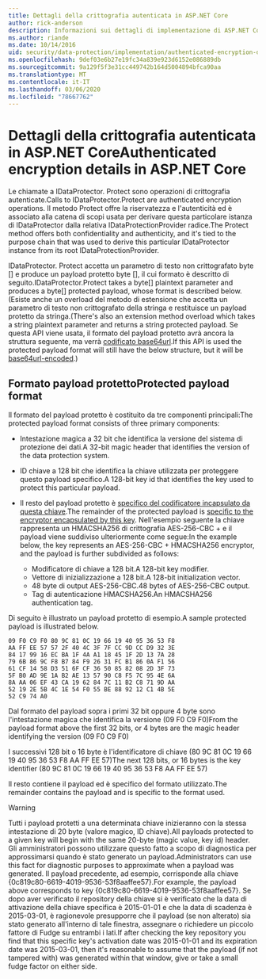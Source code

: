 ```yaml
---
title: Dettagli della crittografia autenticata in ASP.NET Core
author: rick-anderson
description: Informazioni sui dettagli di implementazione di ASP.NET Core crittografia autenticata per la protezione dei dati.
ms.author: riande
ms.date: 10/14/2016
uid: security/data-protection/implementation/authenticated-encryption-details
ms.openlocfilehash: 9def03e6b27e19fc34a839e923d6152e086889db
ms.sourcegitcommit: 9a129f5f3e31cc449742b164d5004894bfca90aa
ms.translationtype: MT
ms.contentlocale: it-IT
ms.lasthandoff: 03/06/2020
ms.locfileid: "78667762"
---
```

# <a name="authenticated-encryption-details-in-aspnet-core"></a><span data-ttu-id="a5724-103">Dettagli della crittografia autenticata in ASP.NET Core</span><span class="sxs-lookup"><span data-stu-id="a5724-103">Authenticated encryption details in ASP.NET Core</span></span>

<a name="data-protection-implementation-authenticated-encryption-details"></a>

<span data-ttu-id="a5724-104">Le chiamate a IDataProtector. Protect sono operazioni di crittografia autenticate.</span><span class="sxs-lookup"><span data-stu-id="a5724-104">Calls to IDataProtector.Protect are authenticated encryption operations.</span></span> <span data-ttu-id="a5724-105">Il metodo Protect offre la riservatezza e l'autenticità ed è associato alla catena di scopi usata per derivare questa particolare istanza di IDataProtector dalla relativa IDataProtectionProvider radice.</span><span class="sxs-lookup"><span data-stu-id="a5724-105">The Protect method offers both confidentiality and authenticity, and it's tied to the purpose chain that was used to derive this particular IDataProtector instance from its root IDataProtectionProvider.</span></span>

<span data-ttu-id="a5724-106">IDataProtector. Protect accetta un parametro di testo non crittografato byte [] e produce un payload protetto byte [], il cui formato è descritto di seguito.</span><span class="sxs-lookup"><span data-stu-id="a5724-106">IDataProtector.Protect takes a byte[] plaintext parameter and produces a byte[] protected payload, whose format is described below.</span></span> <span data-ttu-id="a5724-107">(Esiste anche un overload del metodo di estensione che accetta un parametro di testo non crittografato della stringa e restituisce un payload protetto da stringa.</span><span class="sxs-lookup"><span data-stu-id="a5724-107">(There's also an extension method overload which takes a string plaintext parameter and returns a string protected payload.</span></span> <span data-ttu-id="a5724-108">Se questa API viene usata, il formato del payload protetto avrà ancora la struttura seguente, ma verrà [codificato base64url](https://tools.ietf.org/html/rfc4648#section-5).</span><span class="sxs-lookup"><span data-stu-id="a5724-108">If this API is used the protected payload format will still have the below structure, but it will be [base64url-encoded](https://tools.ietf.org/html/rfc4648#section-5).)</span></span>

## <a name="protected-payload-format"></a><span data-ttu-id="a5724-109">Formato payload protetto</span><span class="sxs-lookup"><span data-stu-id="a5724-109">Protected payload format</span></span>

<span data-ttu-id="a5724-110">Il formato del payload protetto è costituito da tre componenti principali:</span><span class="sxs-lookup"><span data-stu-id="a5724-110">The protected payload format consists of three primary components:</span></span>

* <span data-ttu-id="a5724-111">Intestazione magica a 32 bit che identifica la versione del sistema di protezione dei dati.</span><span class="sxs-lookup"><span data-stu-id="a5724-111">A 32-bit magic header that identifies the version of the data protection system.</span></span>

* <span data-ttu-id="a5724-112">ID chiave a 128 bit che identifica la chiave utilizzata per proteggere questo payload specifico.</span><span class="sxs-lookup"><span data-stu-id="a5724-112">A 128-bit key id that identifies the key used to protect this particular payload.</span></span>

* <span data-ttu-id="a5724-113">Il resto del payload protetto è [specifico del codificatore incapsulato da questa chiave](xref:security/data-protection/implementation/subkeyderivation#data-protection-implementation-subkey-derivation).</span><span class="sxs-lookup"><span data-stu-id="a5724-113">The remainder of the protected payload is [specific to the encryptor encapsulated by this key](xref:security/data-protection/implementation/subkeyderivation#data-protection-implementation-subkey-derivation).</span></span> <span data-ttu-id="a5724-114">Nell'esempio seguente la chiave rappresenta un HMACSHA256 di crittografia AES-256-CBC + e il payload viene suddiviso ulteriormente come segue:</span><span class="sxs-lookup"><span data-stu-id="a5724-114">In the example below, the key represents an AES-256-CBC + HMACSHA256 encryptor, and the payload is further subdivided as follows:</span></span>
  * <span data-ttu-id="a5724-115">Modificatore di chiave a 128 bit.</span><span class="sxs-lookup"><span data-stu-id="a5724-115">A 128-bit key modifier.</span></span>
  * <span data-ttu-id="a5724-116">Vettore di inizializzazione a 128 bit.</span><span class="sxs-lookup"><span data-stu-id="a5724-116">A 128-bit initialization vector.</span></span>
  * <span data-ttu-id="a5724-117">48 byte di output AES-256-CBC.</span><span class="sxs-lookup"><span data-stu-id="a5724-117">48 bytes of AES-256-CBC output.</span></span>
  * <span data-ttu-id="a5724-118">Tag di autenticazione HMACSHA256.</span><span class="sxs-lookup"><span data-stu-id="a5724-118">An HMACSHA256 authentication tag.</span></span>

<span data-ttu-id="a5724-119">Di seguito è illustrato un payload protetto di esempio.</span><span class="sxs-lookup"><span data-stu-id="a5724-119">A sample protected payload is illustrated below.</span></span>

```
09 F0 C9 F0 80 9C 81 0C 19 66 19 40 95 36 53 F8
AA FF EE 57 57 2F 40 4C 3F 7F CC 9D CC D9 32 3E
84 17 99 16 EC BA 1F 4A A1 18 45 1F 2D 13 7A 28
79 6B 86 9C F8 B7 84 F9 26 31 FC B1 86 0A F1 56
61 CF 14 58 D3 51 6F CF 36 50 85 82 08 2D 3F 73
5F B0 AD 9E 1A B2 AE 13 57 90 C8 F5 7C 95 4E 6A
8A AA 06 EF 43 CA 19 62 84 7C 11 B2 C8 71 9D AA
52 19 2E 5B 4C 1E 54 F0 55 BE 88 92 12 C1 4B 5E
52 C9 74 A0
```

<span data-ttu-id="a5724-120">Dal formato del payload sopra i primi 32 bit oppure 4 byte sono l'intestazione magica che identifica la versione (09 F0 C9 F0)</span><span class="sxs-lookup"><span data-stu-id="a5724-120">From the payload format above the first 32 bits, or 4 bytes are the magic header identifying the version (09 F0 C9 F0)</span></span>

<span data-ttu-id="a5724-121">I successivi 128 bit o 16 byte è l'identificatore di chiave (80 9C 81 0C 19 66 19 40 95 36 53 F8 AA FF EE 57)</span><span class="sxs-lookup"><span data-stu-id="a5724-121">The next 128 bits, or 16 bytes is the key identifier (80 9C 81 0C 19 66 19 40 95 36 53 F8 AA FF EE 57)</span></span>

<span data-ttu-id="a5724-122">Il resto contiene il payload ed è specifico del formato utilizzato.</span><span class="sxs-lookup"><span data-stu-id="a5724-122">The remainder contains the payload and is specific to the format used.</span></span>

> [!WARNING]
> <span data-ttu-id="a5724-123">Tutti i payload protetti a una determinata chiave inizieranno con la stessa intestazione di 20 byte (valore magico, ID chiave).</span><span class="sxs-lookup"><span data-stu-id="a5724-123">All payloads protected to a given key will begin with the same 20-byte (magic value, key id) header.</span></span> <span data-ttu-id="a5724-124">Gli amministratori possono utilizzare questo fatto a scopo di diagnostica per approssimarsi quando è stato generato un payload.</span><span class="sxs-lookup"><span data-stu-id="a5724-124">Administrators can use this fact for diagnostic purposes to approximate when a payload was generated.</span></span> <span data-ttu-id="a5724-125">Il payload precedente, ad esempio, corrisponde alla chiave {0c819c80-6619-4019-9536-53f8aaffee57}.</span><span class="sxs-lookup"><span data-stu-id="a5724-125">For example, the payload above corresponds to key {0c819c80-6619-4019-9536-53f8aaffee57}.</span></span> <span data-ttu-id="a5724-126">Se dopo aver verificato il repository della chiave si è verificato che la data di attivazione della chiave specifica è 2015-01-01 e che la data di scadenza è 2015-03-01, è ragionevole presupporre che il payload (se non alterato) sia stato generato all'interno di tale finestra, assegnare o richiedere un piccolo fattore di Fudge su entrambi i lati.</span><span class="sxs-lookup"><span data-stu-id="a5724-126">If after checking the key repository you find that this specific key's activation date was 2015-01-01 and its expiration date was 2015-03-01, then it's reasonable to assume that the payload (if not tampered with) was generated within that window, give or take a small fudge factor on either side.</span></span>
